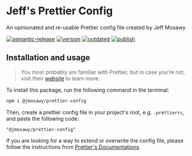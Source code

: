 # Jeff's Prettier Config

An opinionated and re-usable Prettier config file created by Jeff Mosawy

[![semantic-release](https://img.shields.io/badge/%20%20%F0%9F%93%A6%F0%9F%9A%80-semantic--release-e10079.svg)](https://github.com/semantic-release/semantic-release)
[![version](https://img.shields.io/github/package-json/v/jmosawy/prettier-config)](https://github.com/jmosawy/prettier-config/)
[![outdated](https://img.shields.io/librariesio/release/npm/@jmosawy/prettier-config)](https://github.com/jmosawy/prettier-config/)
[![publish](https://github.com/jmosawy/prettier-config/actions/workflows/publish.yml/badge.svg)](https://github.com/jmosawy/prettier-config/actions/workflows/publish.yml)

## Installation and usage

> You most probably are familiar with Prettier, but in case you're not, visit their [website](https://prettier.io/) to
> learn more.

To install this package, run the following command in the terminal:

```bash
npm i @jmosawy/prettier-config
```

Then, create a prettier config file in your project's root, e.g. `.prettierrc`, and paste the following code:

```
"@jmosawy/prettier-config"
```

If you are looking for a way to extend or overwrite the config file, please follow the
instructions
from [Prettier's Documentations](https://prettier.io/docs/sharing-configurations#extending-a-sharable-config).